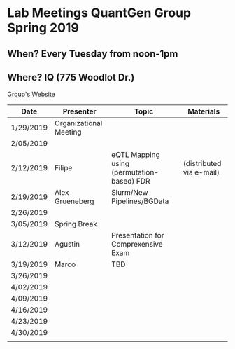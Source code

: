 # Lab Meetings QuantGen Group Spring 2019

## When? Every Tuesday from noon-1pm

## Where? IQ (775 Woodlot Dr.)

[Group's Website](http://quantgen.github.io/)

| Date           | Presenter     |  Topic        |  Materials    |
| -------------  | ------------- | ------------- | ------------- |
| 1/29/2019  | Organizational Meeting|
| 2/05/2019  |  | |  |
| 2/12/2019  | Filipe | eQTL Mapping using (permutation-based) FDR |  (distributed via e-mail) |
| 2/19/2019  |  Alex Grueneberg | Slurm/New Pipelines/BGData |  |
| 2/26/2019  |  | |  |
| 3/05/2019  | Spring Break |
| 3/12/2019  |Agustin  | Presentation for Comprexensive Exam |  |
| 3/19/2019  | Marco | TBD |  |
| 3/26/2019  |  | |  |
| 4/02/2019  |  | |  |
| 4/09/2019  |  | |  |
| 4/16/2019  |  | |  |
| 4/23/2019  |  | |  |
| 4/30/2019  |  | |  |
|   |  | |  |



